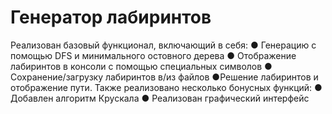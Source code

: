# Генератор лабиринтов
Реализован базовый функционал, включающий в себя:
● Генерацию с помощью DFS и минимального остовного дерева
● Отображение лабиринтов в консоли с помощью специальных символов 
● Сохранение/загрузку лабиринтов в/из файлов
●Решение лабиринтов и отображение пути. 
Также реализовано несколько бонусных функций:
● Добавлен алгоритм Крускала 
● Реализован графический интерфейс 

